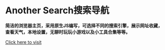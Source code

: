 # Another Search搜索导航



**简洁的浏览器主页，采用原生JS编写，可选择不同的搜索引擎，展示网址收藏，查看天气，本地设置，无聊时玩玩小游戏以及小工具合集等等。**


[Click here to visit](http://ezharjan.gitee.io/anothersearch/)


